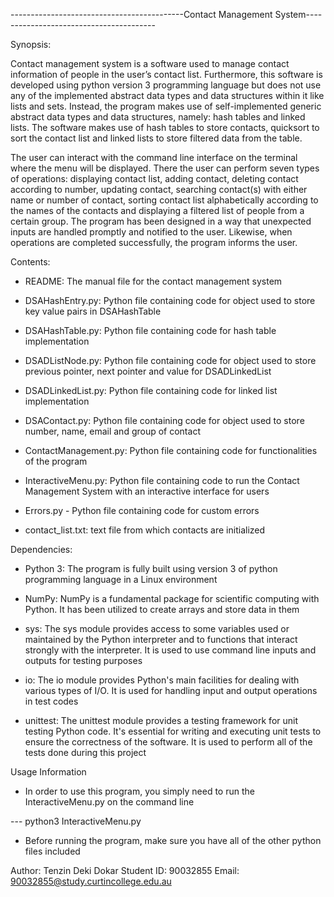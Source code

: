 
-------------------------------------------Contact Management System----------------------------------------

 Synopsis:

Contact management system is a software used to manage contact information of people in the user’s contact list. Furthermore, this software is  developed using python version 3 programming language but does not use any of the implemented abstract data types and data structures  within it like lists and sets. Instead, the program makes use of self-implemented generic abstract data types and data structures, namely: hash tables and linked lists.  The software makes use of hash tables to store contacts, quicksort to sort the contact list and linked lists to store filtered data from the table.

The user can interact with the command line interface on the terminal where the menu will be displayed. There the user can perform seven types of operations: displaying contact list, adding contact, deleting contact according to number, updating contact, searching contact(s) with either name or number of contact, sorting contact  list alphabetically according to the names of the contacts and displaying  a filtered list of people from a certain group. The program has been designed in a way that unexpected inputs are handled promptly and notified to the user. Likewise, when operations are completed successfully, the program informs the user.



 Contents:

- README: The manual file for the contact management system 

- DSAHashEntry.py: Python file containing code for object used to store key value pairs in DSAHashTable

- DSAHashTable.py: Python file containing code for hash table implementation

- DSADListNode.py: Python file containing code for object used to store previous pointer, next pointer and value for DSADLinkedList

- DSADLinkedList.py: Python file containing code for linked list implementation

- DSAContact.py: Python file containing code for object used to store number, name, email and group of contact 

- ContactManagement.py: Python file containing code for functionalities of the program

- InteractiveMenu.py: Python file containing code to run the Contact Management System with an interactive interface for users

- Errors.py - Python file containing code for custom errors

- contact_list.txt: text file from which contacts are initialized



 Dependencies:

- Python 3: The program is fully built using version 3 of python programming language in a Linux environment

- NumPy: NumPy is a fundamental package for scientific computing with Python. It has been utilized to create arrays and store data in them

- sys: The sys module provides access to some variables used or maintained by the Python interpreter and to functions that interact strongly with the interpreter. It is used to use command line inputs and outputs for testing purposes

- io: The io module provides Python's main facilities for dealing with various types of I/O. It is used for handling input and output operations in test codes

- unittest: The unittest module provides a testing framework for unit testing Python code. It's essential for writing and executing unit tests to ensure the correctness of the software. It is used to perform all of the tests done during this project


Usage Information

- In order to use this program, you simply need to run the InteractiveMenu.py on the command line

--- python3 InteractiveMenu.py

- Before running the program, make sure you have all of the other python files included

 
 Author: Tenzin Deki Dokar
 Student ID: 90032855
 Email: 90032855@study.curtincollege.edu.au
